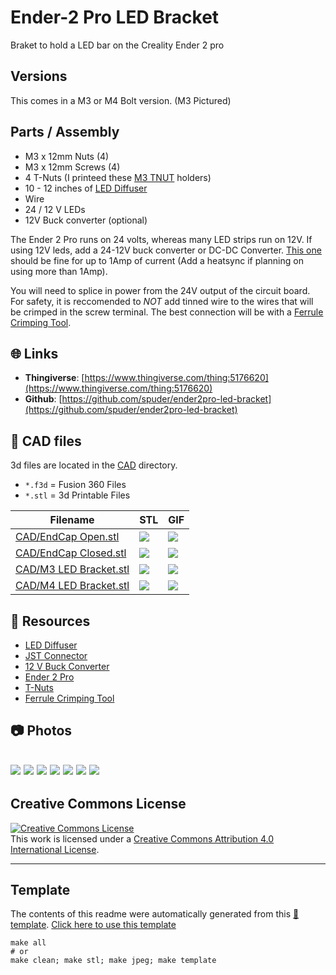 
# Ender-2 Pro LED Bracket
Braket to hold a LED bar on the Creality Ender 2 pro

## Versions
This comes in a M3 or M4 Bolt version. (M3 Pictured)


## Parts / Assembly
- M3 x 12mm Nuts (4)
- M3 x 12mm Screws (4)
- 4 T-Nuts (I printeed these [M3 TNUT](https://www.thingiverse.com/thing:3050607/files) holders)
- 10 - 12 inches of [LED Diffuser](https://www.amazon.com/Muzata-Aluminum-Mounting-Installations-Diffuser/dp/B01M09PBYX/ref=pd_lpo_3?pd_rd_i=B01M09PBYX&psc=1)
- Wire
- 24 / 12 V LEDs
- 12V Buck converter (optional)

The Ender 2 Pro runs on 24 volts, whereas many LED strips run on 12V. If using 12V leds, add a 24-12V buck converter or DC-DC Converter. 
[This one](https://www.amazon.com/gp/product/B0758ZTS61/ref=ppx_yo_dt_b_search_asin_title?ie=UTF8&psc=1) should be fine for up to 1Amp of current (Add a heatsync if planning on using more than 1Amp). 

You will need to splice in power from the 24V output of the circuit board. For safety, it is reccomended to _NOT_ add tinned wire to the wires that will be
crimped in the screw terminal. The best connection will be with a [Ferrule Crimping Tool](https://www.amazon.com/dp/B07WRQN45C/ref=cm_sw_em_r_mt_dp_77HQ230C1YMWYS03GKH8).



## :globe_with_meridians: Links



- **Thingiverse**: [https://www.thingiverse.com/thing:5176620](https://www.thingiverse.com/thing:5176620)
- **Github**: [https://github.com/spuder/ender2pro-led-bracket](https://github.com/spuder/ender2pro-led-bracket)

## :triangular_ruler: CAD files

3d files are located in the [CAD](./CAD) directory.
- `*.f3d` = Fusion 360 Files
- `*.stl` = 3d Printable Files

| Filename | STL | GIF | 
| --- | --- | --- | 
| [CAD/EndCap Open.stl](./CAD%2FEndCap%20Open.stl) | ![](./CAD%2FEndCap%20Open.stl.png) | ![](./CAD%2FEndCap%20Open.stl.gif) | 
| [CAD/EndCap Closed.stl](./CAD%2FEndCap%20Closed.stl) | ![](./CAD%2FEndCap%20Closed.stl.png) | ![](./CAD%2FEndCap%20Closed.stl.gif) | 
| [CAD/M3 LED Bracket.stl](./CAD%2FM3%20LED%20Bracket.stl) | ![](./CAD%2FM3%20LED%20Bracket.stl.png) | ![](./CAD%2FM3%20LED%20Bracket.stl.gif) | 
| [CAD/M4 LED Bracket.stl](./CAD%2FM4%20LED%20Bracket.stl) | ![](./CAD%2FM4%20LED%20Bracket.stl.png) | ![](./CAD%2FM4%20LED%20Bracket.stl.gif) | 

## :notebook: Resources
- [LED Diffuser](https://www.amazon.com/Muzata-Aluminum-Mounting-Installations-Diffuser/dp/B01M09PBYX/ref=pd_lpo_3?pd_rd_i=B01M09PBYX&psc=1)
- [JST Connector](https://www.amazon.com/eBoot-Connector-Female-Cable-Battery/dp/B01M5AHF0Z/ref=sr_1_2?crid=Y3ZXLKZ6CAED&keywords=jst+connector&qid=1640284019&sprefix=jst+co%2Caps%2C473&sr=8-2)
- [12 V Buck Converter](https://www.amazon.com/gp/product/B0758ZTS61/ref=ppx_yo_dt_b_search_asin_title?ie=UTF8&psc=1)
- [Ender 2 Pro](https://www.creality3dofficial.com/products/creality-ender-2-3d-printer)
- [T-Nuts](https://www.thingiverse.com/thing:3050607/files)
- [Ferrule Crimping Tool](https://www.amazon.com/dp/B07WRQN45C/ref=cm_sw_em_r_mt_dp_77HQ230C1YMWYS03GKH8)

## :camera: Photos
![](photos%2FIMG_1110.jpeg)
![](photos%2FIMG_0934.jpeg)
![](photos%2Fcropped)
![](photos%2FIMG_1001.jpeg)
![](photos%2FIMG_0990%202.jpeg)
![](photos%2FScreen%20Shot%202021-12-25%20at%2010.21.51%20AM.png)
![](photos%2FIMG_1109.jpeg)
---

## Creative Commons License 
<a rel="license" href="http://creativecommons.org/licenses/by/4.0/"><img alt="Creative Commons License" style="border-width:0" src="https://i.creativecommons.org/l/by/4.0/88x31.png" /></a><br />This work is licensed under a <a rel="license" href="http://creativecommons.org/licenses/by/4.0/">Creative Commons Attribution 4.0 International License</a>.


---
## Template
The contents of this readme were automatically generated from this [:notebook: template](https://github.com/spuder/CAD-template). <a class="github-button" href="https://github.com/spuder/CAD-template/generate" data-color-scheme="no-preference: dark; light: light; dark: dark;" data-icon="octicon-repo-template" data-size="large" aria-label="Use this template spuder/CAD-template on GitHub">Click here to use this template</a>



```
make all
# or
make clean; make stl; make jpeg; make template
```